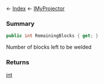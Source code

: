 ← [Index](Api-Index) ← [IMyProjector](Sandbox.ModAPI.Ingame.IMyProjector)

### Summary

```csharp
public int RemainingBlocks { get; }
```

Number of blocks left to be welded

### Returns

[int](https://docs.microsoft.com/en-us/dotnet/api/system.int32?view=netframework-4.6)

